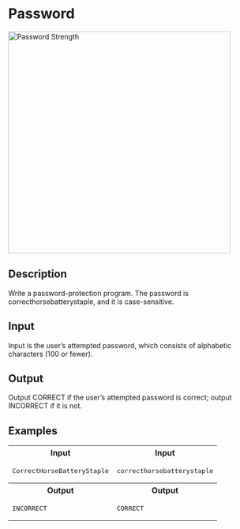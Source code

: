 # Password

<img src="https://imgs.xkcd.com/comics/password_strength.png" title="To anyone who understands information theory and security and is in an infuriating argument with someone who does not (possibly involving mixed case), I sincerely apologize." alt="Password Strength" height="450">

## Description

Write a password-protection program. The password is correcthorsebatterystaple, and it is case-sensitive.

## Input

Input is the user’s attempted password, which consists of alphabetic characters (100 or fewer).

## Output

Output CORRECT if the user’s attempted password is correct; output INCORRECT if it is not.

## Examples

<table>
    <tr>
        <th>Input</th>
        <th>Input</th>
    </tr>
    <tr>
        <td valign="top">
<pre>CorrectHorseBatteryStaple</pre>
        </td>
        <td valign="top">
<pre>correcthorsebatterystaple</pre>
        </td>
    </tr>
    <tr>
        <th>Output</th>
        <th>Output</th>
    </tr>
    <tr>
        <td valign="top">
<pre>INCORRECT</pre>
        </td>
        <td valign="top">
<pre>CORRECT</pre>
        </td>
    </tr>
</table>
